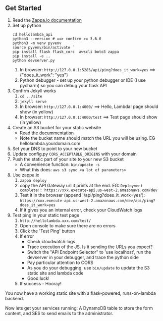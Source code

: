 

## Get Started

1. Read the [Zappa.io documentation](https://github.com/Miserlou/Zappa)
1. Set up python
    ```
    cd hellolambda_api
    python3 --version # ==> confirm >= 3.6.0
    python3 -m venv pyvenv
    source pyvenv/bin/activate `
    pip install flask flask_cors  awscli boto3 zappa
    pip install -e ..
    python devserver.py
    ```
    1. In browser: `http://127.0.0.1:5285/api/ping?does_it_work=yes` ==> {"does_it_work": "yes"}
    1. Python debugger - set up your python debugger or IDE (I use pycharm) so you can debug your flask API
1. Confirm Jekyll works
    1. `cd ../site`
    1. `jekyll serve`
    1. In browser: `http://127.0.0.1:4000/` ==> Hello, Lambda! page should show (in yellow)
    1. In browser: `http://127.0.0.1:4000/test` ==> Test page should show (in yellow)
1. Create an S3 bucket for your static website
    * Read [the docummentation](http://docs.aws.amazon.com/AmazonS3/latest/dev/WebsiteHosting.html)
    * Note the bucket name should match the URL you will be using. EG hellolambda.yourdomain.com
1. Set your DNS to point to your new bucket
1. Update config.py `CORS_ACCEPTABLE_ORIGINS` with your domain
1. Push the static part of your site to your new S3 bucket
    * A convenience function: `bin/update -s`
    * What this does: `aws s3 sync <a lot of parameters>`
1. Use zappa.io
    1. `zappa deploy`
    1. copy the API Gateway url it prints at the end. EG:
    `Deployment complete!: https://xxx.execute-api.us-west-2.amazonaws.com/dev`
    1. Test it in the browser (append '/api/ping?does_it_work=yes'):
        `https://xxx.execute-api.us-west-2.amazonaws.com/dev/api/ping?does_it_work=yes`
    1. If it gives you an internal error, check your CloudWatch logs
1. Test ping in your static test page
    1. `http://hellolambda.xxx.com/test/`
    1. Open console to make sure there are no errors
    1. Click the 'Test Ping' button
    1. If error
        * Check cloudwatch logs
        * Trace execution of the JS. Is it sending the URLs you expect?
        * Switch the "API Endpoint Selector" to 'use localhost', run the devserver in your debugger, and trace the python side
        * Pay particular attention to CORS
        * As you do your debugging, use `bin/update` to update the S3 static site and lambda code
        * Good luck!
    1. If success - Hooray!

You now have a working static site with a flask-powered, runs-on-lambda backend.

Now lets get your services running: A DynamoDB table to store the form content, and SES to send emails to the administrator.

